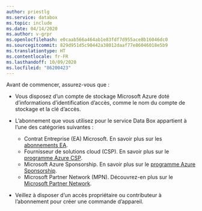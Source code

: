 ```yaml
---
author: priestlg
ms.service: databox
ms.topic: include
ms.date: 04/14/2020
ms.author: v-grpr
ms.openlocfilehash: e0caab566a464ab1e83fdf7d955ace8b16046dc0
ms.sourcegitcommit: 829d951d5c90442a38012daaf77e86046018e5b9
ms.translationtype: HT
ms.contentlocale: fr-FR
ms.lasthandoff: 10/09/2020
ms.locfileid: "86200423"
---
```

Avant de commencer, assurez-vous que :

* Vous disposez d’un compte de stockage Microsoft Azure doté d’informations d’identification d’accès, comme le nom du compte de stockage et la clé d’accès.

* L’abonnement que vous utilisez pour le service Data Box appartient à l’une des catégories suivantes :
  * Contrat Entreprise (EA) Microsoft. En savoir plus sur les [abonnements EA](https://azure.microsoft.com/pricing/enterprise-agreement/).
  * Fournisseur de solutions cloud (CSP). En savoir plus sur le [programme Azure CSP](https://docs.microsoft.com/azure/cloud-solution-provider/overview/azure-csp-overview).
  * Microsoft Azure Sponsorship. En savoir plus sur le [programme Azure Sponsorship](https://azure.microsoft.com/offers/ms-azr-0036p/).
  * Microsoft Partner Network (MPN). Découvrez-en plus sur le [Microsoft Partner Network](https://partner.microsoft.com/commercial#).

* Veillez à disposer d’un accès propriétaire ou contributeur à l’abonnement pour créer une commande d’appareil.
